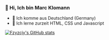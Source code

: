 ### 👋 Hi, Ich bin Marc Klomann
- 📍 Ich komme aus Deutschland (Germany)
- 🌱 Ich lerne zurzeit HTML, CSS und Javascript


[![Fzyzcjy's GitHub stats](https://github-readme-stats.vercel.app/api?username=fzyzcjy&show_icons=true&locale=en&count_private=true)](https://github.com/anuraghazra/github-readme-stats)

<!---
SpeastTV/SpeastTV is a ✨ special ✨ repository because its `README.md` (this file) appears on your GitHub profile.
You can click the Preview link to take a look at your changes.
--->
